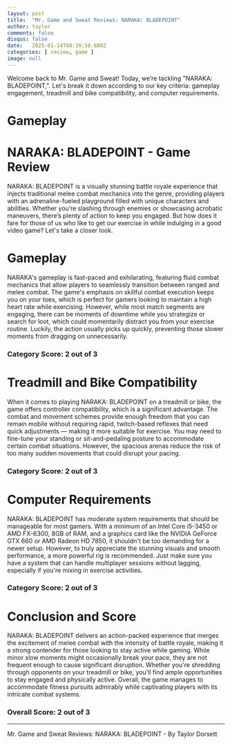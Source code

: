 ```yaml
---
layout: post
title:  "Mr. Game and Sweat Reviews: NARAKA: BLADEPOINT"
author: taylor
comments: false
disqus: false
date:   2025-01-14T00:10:58.680Z
categories: [ review, game ]
image: null
---
```


Welcome back to Mr. Game and Sweat! Today, we’re tackling "NARAKA: BLADEPOINT,". Let's break it down according to our key criteria: gameplay engagement, treadmill and bike compatibility, and computer requirements.

# Gameplay

# NARAKA: BLADEPOINT - Game Review

NARAKA: BLADEPOINT is a visually stunning battle royale experience that injects traditional melee combat mechanics into the genre, providing players with an adrenaline-fueled playground filled with unique characters and abilities. Whether you’re slashing through enemies or showcasing acrobatic maneuvers, there’s plenty of action to keep you engaged. But how does it fare for those of us who like to get our exercise in while indulging in a good video game? Let's take a closer look.

# Gameplay

NARAKA's gameplay is fast-paced and exhilarating, featuring fluid combat mechanics that allow players to seamlessly transition between ranged and melee combat. The game's emphasis on skillful combat execution keeps you on your toes, which is perfect for gamers looking to maintain a high heart rate while exercising. However, while most match segments are engaging, there can be moments of downtime while you strategize or search for loot, which could momentarily distract you from your exercise routine. Luckily, the action usually picks up quickly, preventing those slower moments from dragging on unnecessarily.

### Category Score: 2 out of 3

# Treadmill and Bike Compatibility

When it comes to playing NARAKA: BLADEPOINT on a treadmill or bike, the game offers controller compatibility, which is a significant advantage. The combat and movement schemes provide enough freedom that you can remain mobile without requiring rapid, twitch-based reflexes that need quick adjustments — making it more suitable for exercise. You may need to fine-tune your standing or sit-and-pedaling posture to accommodate certain combat situations. However, the spacious arenas reduce the risk of too many sudden movements that could disrupt your pacing.

### Category Score: 2 out of 3

# Computer Requirements

NARAKA: BLADEPOINT has moderate system requirements that should be manageable for most gamers. With a minimum of an Intel Core i5-3450 or AMD FX-6300, 8GB of RAM, and a graphics card like the NVIDIA GeForce GTX 660 or AMD Radeon HD 7850, it shouldn't be too demanding for a newer setup. However, to truly appreciate the stunning visuals and smooth performance, a more powerful rig is recommended. Just make sure you have a system that can handle multiplayer sessions without lagging, especially if you're mixing in exercise activities.

### Category Score: 2 out of 3

# Conclusion and Score

NARAKA: BLADEPOINT delivers an action-packed experience that merges the excitement of melee combat with the intensity of battle royale, making it a strong contender for those looking to stay active while gaming. While minor slow moments might occasionally break your pace, they are not frequent enough to cause significant disruption. Whether you're shredding through opponents on your treadmill or bike, you'll find ample opportunities to stay engaged and physically active. Overall, the game manages to accommodate fitness pursuits admirably while captivating players with its intricate combat systems.

### Overall Score: 2 out of 3

---

Mr. Game and Sweat Reviews: NARAKA: BLADEPOINT - By Taylor Dorsett
